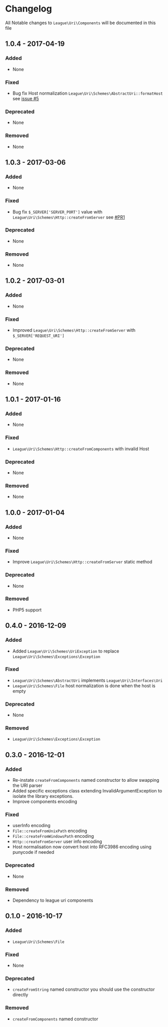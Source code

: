 # Changelog

All Notable changes to `League\Uri\Components` will be documented in this file

## 1.0.4 - 2017-04-19

### Added

- None

### Fixed

- Bug fix Host normalization `League\Uri\Schemes\AbstractUri::formatHost` see [issue #5](https://github.com/thephpleague/uri-parser/issue/5)

### Deprecated

- None

### Removed

- None

## 1.0.3 - 2017-03-06

### Added

- None

### Fixed

- Bug fix `$_SERVER['SERVER_PORT']` value with `League\Uri\Schemes\Http::createFromServer` see [#PR1](https://github.com/thephpleague/uri-schemes/pull/1)

### Deprecated

- None

### Removed

- None

## 1.0.2 - 2017-03-01

### Added

- None

### Fixed

- Improved `League\Uri\Schemes\Http::createFromServer` with `$_SERVER['REQUEST_URI']`

### Deprecated

- None

### Removed

- None

## 1.0.1 - 2017-01-16

### Added

- None

### Fixed

- `League\Uri\Schemes\Http::createFromComponents` with invalid Host

### Deprecated

- None

### Removed

- None

## 1.0.0 - 2017-01-04

### Added

- None

### Fixed

- Improve `League\Uri\Schemes\Http::createFromServer` static method

### Deprecated

- None

### Removed

- PHP5 support

## 0.4.0 - 2016-12-09

### Added

- Added `League\Uri\Schemes\UriException` to replace `League\Uri\Schemes\Exceptions\Exception`

### Fixed

- `League\Uri\Schemes\AbstractUri` implements `League\Uri\Interfaces\Uri`
- `League\Uri\Schemes\File` host normalization is done when the host is empty

### Deprecated

- None

### Removed

- `League\Uri\Schemes\Exceptions\Exception`

## 0.3.0 - 2016-12-01

### Added

- Re-instate `createFromComponents` named constructor to allow swapping the URI parser
- Added specific exceptions class extending InvalidArgumentException to isolate the library
exceptions.
- Improve components encoding

### Fixed

- userInfo encoding
- `File::createFromUnixPath` encoding
- `File::createFromWindowsPath` encoding
- `Http::createFromServer` user info encoding
- Host normalisation now convert host into RFC3986 encoding using punycode if needed

### Deprecated

- None

### Removed

- Dependency to league uri components

## 0.1.0 - 2016-10-17

### Added

- `League\Uri\Schemes\File`

### Fixed

- None

### Deprecated

- `createFromString` named constructor you should use the constructor directly

### Removed

- `createFromComponents` named constructor